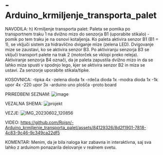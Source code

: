 # -Arduino_krmiljenje_transporta_palet
NAVODILA:
h) Krmiljenje transporta palet: Paleta se pomika po transportnem traku 1 na dvižno mizo do senzorja B1 (uporabite stikalo) - pomik po tem traku je na osnovi kotaljenja. Ko paleta aktivira senzor B1 (B1 = 1), se vključi sistem za hidravlično dviganje mize (zelena LED). Dvigovanje mize se zaustavi, ko se aktivira senzor B3. Po aktiviranju senzorja B3 se vključi transport palete na trak 2 (motorček se vklopi preko releja). Aktiviranje senzorja B4 označi, da je paleta zapustila dvižno mizo in da se lahko miza spusti v spodnjo lego, kjer se aktivira senzor B2 in miza se ustavi. Za senzorje uporabite stikala/tipke.

KOSOVNICA:
-tipka 4x
-zelena dioda 1x
-rdeča dioda 1x
-modra dioda 1x
-1k upor 4x
-220 upor 3x
-arduino uno plošča
-proto board

PRIREDBENI SEZNAM:
![image](https://github.com/Rojsn/-Arduino_krmiljenje_transporta_palet/assets/84129326/afefb1ad-2756-4088-893b-a7ce9300bdee)

VEZALNA SHEMA:
![projekt](https://github.com/Rojsn/-Arduino_krmiljenje_transporta_palet/assets/84129326/e7e7f0cf-4e37-45f6-81c7-a27cab684c27)

VEZJE:
![IMG_20230602_120856](https://github.com/Rojsn/-Arduino_krmiljenje_transporta_palet/assets/84129326/0e9d95eb-46d2-4d90-8514-941ef209785b)

VIDEO:
https://github.com/Rojsn/-Arduino_krmiljenje_transporta_palet/assets/84129326/8d2f1901-7818-4c83-9c46-9c349ca22df5

KOMENTAR:
Menim, da je bila naloga kar zabavna in interaktivna, saj sva lahko z arduinom ponazarila delovanje v realnem svetu.


